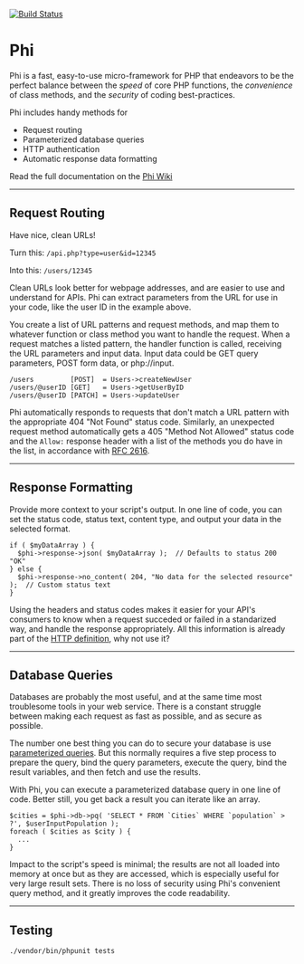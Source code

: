 [![Build Status](https://travis-ci.org/brianoflan/phi.svg?branch=master)](https://travis-ci.org/brianoflan/phi)

# Phi

Phi is a fast, easy-to-use micro-framework for PHP that endeavors to be the perfect balance between the _speed_ of core PHP functions, the _convenience_ of class methods, and the _security_ of coding best-practices.

Phi includes handy methods for
* Request routing
* Parameterized database queries
* HTTP authentication
* Automatic response data formatting

Read the full documentation on the [Phi Wiki](https://github.com/lacockj/phi/wiki)

---

## Request Routing

Have nice, clean URLs!

Turn this: `/api.php?type=user&id=12345`

Into this: `/users/12345`

Clean URLs look better for webpage addresses, and are easier to use and understand for APIs. Phi can extract parameters from the URL for use in your code, like the user ID in the example above.

You create a list of URL patterns and request methods, and map them to whatever function or class method you want to handle the request. When a request matches a listed pattern, the handler function is called, receiving the URL parameters and input data. Input data could be GET query parameters, POST form data, or php://input.

```
/users         [POST]  = Users->createNewUser
/users/@userID [GET]   = Users->getUserByID
/users/@userID [PATCH] = Users->updateUser
```

Phi automatically responds to requests that don't match a URL pattern with the appropriate 404 "Not Found" status code. Similarly, an unexpected request method automatically gets a 405 "Method Not Allowed" status code and the `Allow:` response header with a list of the methods you do have in the list, in accordance with [RFC 2616].

---

## Response Formatting

Provide more context to your script's output. In one line of code, you can set the status code, status text, content type, and output your data in the selected format.

```
if ( $myDataArray ) {
  $phi->response->json( $myDataArray );  // Defaults to status 200 "OK"
} else {
  $phi->response->no_content( 204, "No data for the selected resource" );  // Custom status text
}
```

Using the headers and status codes makes it easier for your API's consumers to know when a request succeded or failed in a standarized way, and handle the response appropriately. All this information is already part of the [HTTP definition][RFC 2616], why not use it?

---

## Database Queries

Databases are probably the most useful, and at the same time most troublesome tools in your web service. There is a constant struggle between making each request as fast as possible, and as secure as possible.

The number one best thing you can do to secure your database is use [parameterized queries][PHP mysqli]. But this normally requires a five step process to prepare the query, bind the query parameters, execute the query, bind the result variables, and then fetch and use the results.

With Phi, you can execute a parameterized database query in one line of code. Better still, you get back a result you can iterate like an array.

```
$cities = $phi->db->pq( 'SELECT * FROM `Cities` WHERE `population` > ?', $userInputPopulation );
foreach ( $cities as $city ) {
  ...
}
```

Impact to the script's speed is minimal; the results are not all loaded into memory at once but as they are accessed, which is especially useful for very large result sets. There is no loss of security using Phi's convenient query method, and it greatly improves the code readability.


[RFC 2616]: https://www.w3.org/Protocols/rfc2616/rfc2616.html
[PHP mysqli]: https://php.net/manual/en/mysqli.prepare.php

---

## Testing

```
./vendor/bin/phpunit tests
```